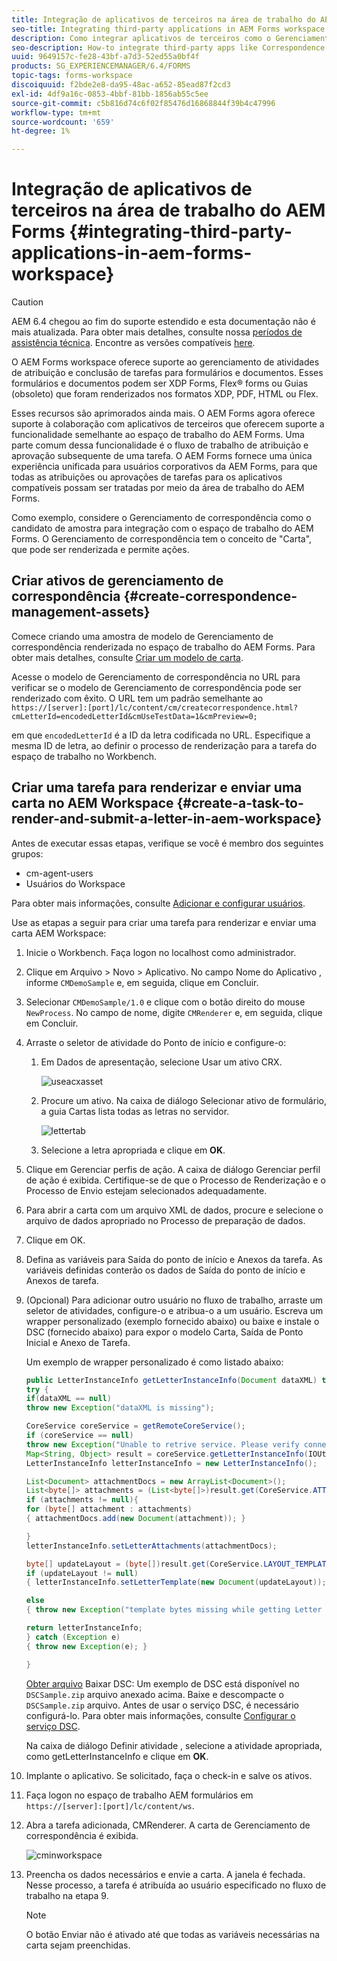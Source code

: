 ```yaml
---
title: Integração de aplicativos de terceiros na área de trabalho do AEM Forms
seo-title: Integrating third-party applications in AEM Forms workspace
description: Como integrar aplicativos de terceiros como o Gerenciamento de correspondência na área de trabalho do AEM Forms.
seo-description: How-to integrate third-party apps like Correspondence Management in AEM Forms workspace.
uuid: 9649157c-fe28-43bf-a7d3-52ed55a0bf4f
products: SG_EXPERIENCEMANAGER/6.4/FORMS
topic-tags: forms-workspace
discoiquuid: f2bde2e8-da95-48ac-a652-85ead87f2cd3
exl-id: 4df9a16c-0853-4bbf-81bb-1856ab55c5ee
source-git-commit: c5b816d74c6f02f85476d16868844f39b4c47996
workflow-type: tm+mt
source-wordcount: '659'
ht-degree: 1%

---
```


# Integração de aplicativos de terceiros na área de trabalho do AEM Forms {#integrating-third-party-applications-in-aem-forms-workspace}

>[!CAUTION]
>
>AEM 6.4 chegou ao fim do suporte estendido e esta documentação não é mais atualizada. Para obter mais detalhes, consulte nossa [períodos de assistência técnica](https://helpx.adobe.com/br/support/programs/eol-matrix.html). Encontre as versões compatíveis [here](https://experienceleague.adobe.com/docs/).

O AEM Forms workspace oferece suporte ao gerenciamento de atividades de atribuição e conclusão de tarefas para formulários e documentos. Esses formulários e documentos podem ser XDP Forms, Flex® forms ou Guias (obsoleto) que foram renderizados nos formatos XDP, PDF, HTML ou Flex.

Esses recursos são aprimorados ainda mais. O AEM Forms agora oferece suporte à colaboração com aplicativos de terceiros que oferecem suporte a funcionalidade semelhante ao espaço de trabalho do AEM Forms. Uma parte comum dessa funcionalidade é o fluxo de trabalho de atribuição e aprovação subsequente de uma tarefa. O AEM Forms fornece uma única experiência unificada para usuários corporativos da AEM Forms, para que todas as atribuições ou aprovações de tarefas para os aplicativos compatíveis possam ser tratadas por meio da área de trabalho do AEM Forms.

Como exemplo, considere o Gerenciamento de correspondência como o candidato de amostra para integração com o espaço de trabalho do AEM Forms. O Gerenciamento de correspondência tem o conceito de &quot;Carta&quot;, que pode ser renderizada e permite ações.

## Criar ativos de gerenciamento de correspondência {#create-correspondence-management-assets}

Comece criando uma amostra de modelo de Gerenciamento de correspondência renderizada no espaço de trabalho do AEM Forms. Para obter mais detalhes, consulte [Criar um modelo de carta](/help/forms/using/create-letter.md).

Acesse o modelo de Gerenciamento de correspondência no URL para verificar se o modelo de Gerenciamento de correspondência pode ser renderizado com êxito. O URL tem um padrão semelhante ao `https://[server]:[port]/lc/content/cm/createcorrespondence.html?cmLetterId=encodedLetterId&cmUseTestData=1&cmPreview=0;`

em que `encodedLetterId` é a ID da letra codificada no URL. Especifique a mesma ID de letra, ao definir o processo de renderização para a tarefa do espaço de trabalho no Workbench.

## Criar uma tarefa para renderizar e enviar uma carta no AEM Workspace {#create-a-task-to-render-and-submit-a-letter-in-aem-workspace}

Antes de executar essas etapas, verifique se você é membro dos seguintes grupos:

* cm-agent-users
* Usuários do Workspace

Para obter mais informações, consulte [Adicionar e configurar usuários](/help/forms/using/admin-help/adding-configuring-users.md).

Use as etapas a seguir para criar uma tarefa para renderizar e enviar uma carta AEM Workspace:

1. Inicie o Workbench. Faça logon no localhost como administrador.
1. Clique em Arquivo > Novo > Aplicativo. No campo Nome do Aplicativo , informe `CMDemoSample` e, em seguida, clique em Concluir.
1. Selecionar `CMDemoSample/1.0` e clique com o botão direito do mouse `NewProcess`. No campo de nome, digite `CMRenderer` e, em seguida, clique em Concluir.
1. Arraste o seletor de atividade do Ponto de início e configure-o:

   1. Em Dados de apresentação, selecione Usar um ativo CRX.

      ![useacxasset](assets/useacrxasset.png)

   1. Procure um ativo. Na caixa de diálogo Selecionar ativo de formulário, a guia Cartas lista todas as letras no servidor.

      ![lettertab](assets/lettertab.png)

   1. Selecione a letra apropriada e clique em **OK**.

1. Clique em Gerenciar perfis de ação. A caixa de diálogo Gerenciar perfil de ação é exibida. Certifique-se de que o Processo de Renderização e o Processo de Envio estejam selecionados adequadamente.
1. Para abrir a carta com um arquivo XML de dados, procure e selecione o arquivo de dados apropriado no Processo de preparação de dados.
1. Clique em OK.
1. Defina as variáveis para Saída do ponto de início e Anexos da tarefa. As variáveis definidas conterão os dados de Saída do ponto de início e Anexos de tarefa.
1. (Opcional) Para adicionar outro usuário no fluxo de trabalho, arraste um seletor de atividades, configure-o e atribua-o a um usuário. Escreva um wrapper personalizado (exemplo fornecido abaixo) ou baixe e instale o DSC (fornecido abaixo) para expor o modelo Carta, Saída de Ponto Inicial e Anexo de Tarefa.

   Um exemplo de wrapper personalizado é como listado abaixo:

   ```java
   public LetterInstanceInfo getLetterInstanceInfo(Document dataXML) throws Exception {
   try {
   if(dataXML == null)
   throw new Exception("dataXML is missing");
   
   CoreService coreService = getRemoteCoreService();
   if (coreService == null)
   throw new Exception("Unable to retrive service. Please verify connection details.");
   Map<String, Object> result = coreService.getLetterInstanceInfo(IOUtils.toString(dataXML.getInputStream(), "UTF-8"));
   LetterInstanceInfo letterInstanceInfo = new LetterInstanceInfo();
   
   List<Document> attachmentDocs = new ArrayList<Document>();
   List<byte[]> attachments = (List<byte[]>)result.get(CoreService.ATTACHMENT_KEY);
   if (attachments != null){
   for (byte[] attachment : attachments)
   { attachmentDocs.add(new Document(attachment)); }
   
   }
   letterInstanceInfo.setLetterAttachments(attachmentDocs);
   
   byte[] updateLayout = (byte[])result.get(CoreService.LAYOUT_TEMPLATE_KEY);
   if (updateLayout != null)
   { letterInstanceInfo.setLetterTemplate(new Document(updateLayout)); }
   
   else
   { throw new Exception("template bytes missing while getting Letter instance Info."); }
   
   return letterInstanceInfo;
   } catch (Exception e)
   { throw new Exception(e); }
   
   }
   ```

   [Obter arquivo](assets/dscsample.zip)
Baixar DSC: Um exemplo de DSC está disponível no `DSCSample.zip` arquivo anexado acima. Baixe e descompacte o `DSCSample.zip` arquivo. Antes de usar o serviço DSC, é necessário configurá-lo. Para obter mais informações, consulte [Configurar o serviço DSC](/help/forms/using/add-action-button-in-create-correspondence-ui.md#p-configure-the-dsc-service-p).

   Na caixa de diálogo Definir atividade , selecione a atividade apropriada, como getLetterInstanceInfo e clique em **OK**.

1. Implante o aplicativo. Se solicitado, faça o check-in e salve os ativos.
1. Faça logon no espaço de trabalho AEM formulários em `https://[server]:[port]/lc/content/ws`.
1. Abra a tarefa adicionada, CMRenderer. A carta de Gerenciamento de correspondência é exibida.

   ![cminworkspace](assets/cminworkspace.png)

1. Preencha os dados necessários e envie a carta. A janela é fechada. Nesse processo, a tarefa é atribuída ao usuário especificado no fluxo de trabalho na etapa 9.

   >[!NOTE]
   >
   >O botão Enviar não é ativado até que todas as variáveis necessárias na carta sejam preenchidas.
